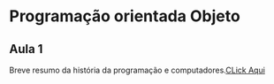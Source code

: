 # Programação orientada Objeto

## Aula 1

Breve resumo da história da programação e computadores.[CLick Aqui](Aula001/REDME.md)

